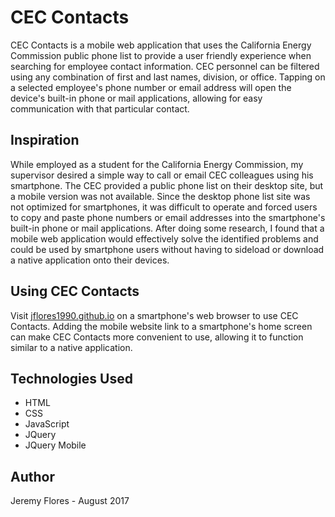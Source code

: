 # CEC Contacts
CEC Contacts is a mobile web application that uses the California Energy Commission public phone list to provide a user friendly experience when searching for employee contact information. CEC personnel can be filtered using any combination of first and last names, division, or office. Tapping on a selected employee's phone number or email address will open the device's built-in phone or mail applications, allowing for easy communication with that particular contact. 

## Inspiration
While employed as a student for the California Energy Commission, my supervisor desired a simple way to call or email CEC colleagues using his smartphone. The CEC provided a public phone list on their desktop site, but a mobile version was not available. Since the desktop phone list site was not optimized for smartphones, it was difficult to operate and forced users to copy and paste phone numbers or email addresses into the smartphone's built-in phone or mail applications. After doing some research, I found that a mobile web application would effectively solve the identified problems and could be used by smartphone users without having to sideload or download a native application onto their devices.

## Using CEC Contacts
Visit [jflores1990.github.io](https://jflores1990.github.io) on a smartphone's web browser to use CEC Contacts. Adding the mobile website link to a smartphone's home screen can make CEC Contacts more convenient to use, allowing it to function similar to a native application.

## Technologies Used
* HTML
* CSS
* JavaScript
* JQuery
* JQuery Mobile

## Author
Jeremy Flores - August 2017
